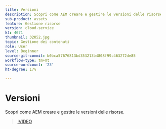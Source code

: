 ```yaml
---
title: Versioni
description: Scopri come AEM creare e gestire le versioni delle risorse.
sub-product: assets
feature: Gestione risorse
version: cloud-service
kt: 4671
thumbnail: 32052.jpg
topic: Gestione dei contenuti
role: User
level: Beginner
source-git-commit: b0bca57676813bd353213b4808f99c463272de85
workflow-type: tm+mt
source-wordcount: '23'
ht-degree: 17%

---
```



# Versioni

Scopri come AEM creare e gestire le versioni delle risorse.

>[!VIDEO](https://video.tv.adobe.com/v/32052/?quality=12&learn=on&hidetitle=true)
